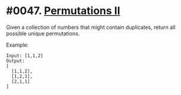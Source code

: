 # #0047. [Permutations II](https://leetcode.com/problems/permutations-ii/description/) 

Given a collection of numbers that might contain duplicates, return all possible unique permutations.

Example:
    
    
    
    Input: [1,1,2]
    Output:
    [
      [1,1,2],
      [1,2,1],
      [2,1,1]
    ]